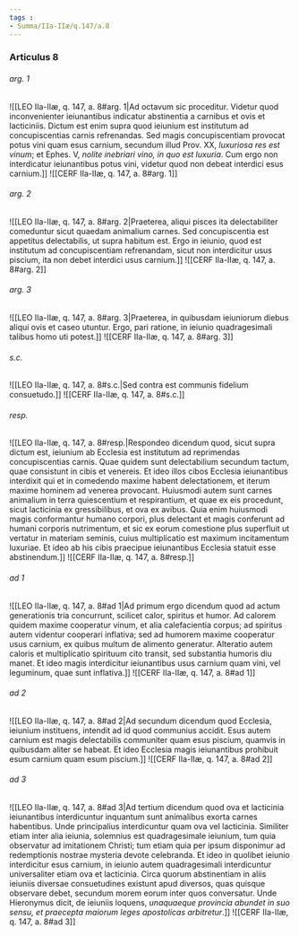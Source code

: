 ```yaml
---
tags : 
- Summa/IIa-IIæ/q.147/a.8
---
```


### Articulus 8

###### arg. 1
![[LEO IIa-IIæ, q. 147, a. 8#arg. 1|Ad octavum sic proceditur. Videtur quod inconvenienter ieiunantibus indicatur abstinentia a carnibus et ovis et lacticiniis. Dictum est enim supra quod ieiunium est institutum ad concupiscentias carnis refrenandas. Sed magis concupiscentiam provocat potus vini quam esus carnium, secundum illud Prov. XX, *luxuriosa res est vinum*; et Ephes. V, *nolite inebriari vino, in quo est luxuria*. Cum ergo non interdicatur ieiunantibus potus vini, videtur quod non debeat interdici esus carnium.]]
![[CERF IIa-IIæ, q. 147, a. 8#arg. 1]]

###### arg. 2
![[LEO IIa-IIæ, q. 147, a. 8#arg. 2|Praeterea, aliqui pisces ita delectabiliter comeduntur sicut quaedam animalium carnes. Sed concupiscentia est appetitus delectabilis, ut supra habitum est. Ergo in ieiunio, quod est institutum ad concupiscentiam refrenandam, sicut non interdicitur usus piscium, ita non debet interdici usus carnium.]]
![[CERF IIa-IIæ, q. 147, a. 8#arg. 2]]

###### arg. 3
![[LEO IIa-IIæ, q. 147, a. 8#arg. 3|Praeterea, in quibusdam ieiuniorum diebus aliqui ovis et caseo utuntur. Ergo, pari ratione, in ieiunio quadragesimali talibus homo uti potest.]]
![[CERF IIa-IIæ, q. 147, a. 8#arg. 3]]

###### s.c.
![[LEO IIa-IIæ, q. 147, a. 8#s.c.|Sed contra est communis fidelium consuetudo.]]
![[CERF IIa-IIæ, q. 147, a. 8#s.c.]]

###### resp.
![[LEO IIa-IIæ, q. 147, a. 8#resp.|Respondeo dicendum quod, sicut supra dictum est, ieiunium ab Ecclesia est institutum ad reprimendas concupiscentias carnis. Quae quidem sunt delectabilium secundum tactum, quae consistunt in cibis et venereis. Et ideo illos cibos Ecclesia ieiunantibus interdixit qui et in comedendo maxime habent delectationem, et iterum maxime hominem ad venerea provocant. Huiusmodi autem sunt carnes animalium in terra quiescentium et respirantium, et quae ex eis procedunt, sicut lacticinia ex gressibilibus, et ova ex avibus. Quia enim huiusmodi magis conformantur humano corpori, plus delectant et magis conferunt ad humani corporis nutrimentum, et sic ex eorum comestione plus superfluit ut vertatur in materiam seminis, cuius multiplicatio est maximum incitamentum luxuriae. Et ideo ab his cibis praecipue ieiunantibus Ecclesia statuit esse abstinendum.]]
![[CERF IIa-IIæ, q. 147, a. 8#resp.]]

###### ad 1
![[LEO IIa-IIæ, q. 147, a. 8#ad 1|Ad primum ergo dicendum quod ad actum generationis tria concurrunt, scilicet calor, spiritus et humor. Ad calorem quidem maxime cooperatur vinum, et alia calefacientia corpus; ad spiritus autem videntur cooperari inflativa; sed ad humorem maxime cooperatur usus carnium, ex quibus multum de alimento generatur. Alteratio autem caloris et multiplicatio spirituum cito transit, sed substantia humoris diu manet. Et ideo magis interdicitur ieiunantibus usus carnium quam vini, vel leguminum, quae sunt inflativa.]]
![[CERF IIa-IIæ, q. 147, a. 8#ad 1]]

###### ad 2
![[LEO IIa-IIæ, q. 147, a. 8#ad 2|Ad secundum dicendum quod Ecclesia, ieiunium instituens, intendit ad id quod communius accidit. Esus autem carnium est magis delectabilis communiter quam esus piscium, quamvis in quibusdam aliter se habeat. Et ideo Ecclesia magis ieiunantibus prohibuit esum carnium quam esum piscium.]]
![[CERF IIa-IIæ, q. 147, a. 8#ad 2]]

###### ad 3
![[LEO IIa-IIæ, q. 147, a. 8#ad 3|Ad tertium dicendum quod ova et lacticinia ieiunantibus interdicuntur inquantum sunt animalibus exorta carnes habentibus. Unde principalius interdicuntur quam ova vel lacticinia. Similiter etiam inter alia ieiunia, solemnius est quadragesimale ieiunium, tum quia observatur ad imitationem Christi; tum etiam quia per ipsum disponimur ad redemptionis nostrae mysteria devote celebranda. Et ideo in quolibet ieiunio interdicitur esus carnium, in ieiunio autem quadragesimali interdicuntur universaliter etiam ova et lacticinia. Circa quorum abstinentiam in aliis ieiuniis diversae consuetudines existunt apud diversos, quas quisque observare debet, secundum morem eorum inter quos conversatur. Unde Hieronymus dicit, de ieiuniis loquens, *unaquaeque provincia abundet in suo sensu, et praecepta maiorum leges apostolicas arbitretur*.]]
![[CERF IIa-IIæ, q. 147, a. 8#ad 3]]


